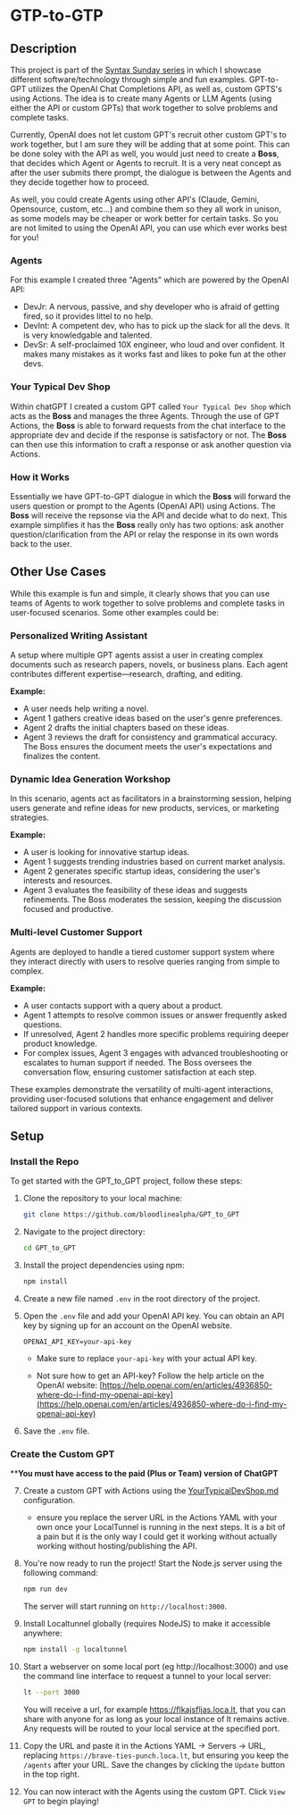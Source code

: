 # GTP-to-GTP

## Description

This project is part of the [Syntax Sunday series](https://blog.bloodlinealpha.com/) in which I showcase different software/technology through simple and fun examples. GPT-to-GPT utilizes the OpenAI Chat Completions API, as well as, custom GPTS's using Actions. The idea is to create many Agents or LLM Agents (using either the API or custom GPTs) that work together to solve problems and complete tasks.

Currently, OpenAI does not let custom GPT's recruit other custom GPT's to work together, but I am sure they will be adding that at some point. This can be done soley with the API as well, you would just need to create a **Boss**, that decides which Agent or Agents to recruit. It is a very neat concept as after the user submits there prompt, the dialogue is between the Agents and they decide together how to proceed. 

As well, you could create Agents using other API's (Claude, Gemini, Opensource, custom, etc...) and combine them so they all work in unison, as some models may be cheaper or work better for certain tasks. So you are not limited to using the OpenAI API, you can use which ever works best for you!

### Agents
For this example I created three "Agents" which are powered by the OpenAI API:
- DevJr: A nervous, passive, and shy developer who is afraid of getting fired, so it provides littel to no help.
- DevInt: A competent dev, who has to pick up the slack for all the devs. It is very knowledgable and talented.
- DevSr: A self-proclaimed 10X engineer, who loud and over confident. It makes many mistakes as it works fast and likes to poke fun at the other devs.

### Your Typical Dev Shop
Within chatGPT I created a custom GPT called `Your Typical Dev Shop` which acts as the **Boss** and manages the three Agents. Through the use of GPT Actions, the **Boss** is able to forward requests from the chat interface to the appropriate dev and decide if the response is satisfactory or not. The **Boss** can then use this information to craft a response or ask another question via Actions. 

### How it Works
Essentially we have GPT-to-GPT dialogue in which the **Boss** will forward the users question or prompt to the Agents (OpenAI API) using Actions. The **Boss** will receive the repsonse via the API and decide what to do next. This example simplifies it has the **Boss** really only has two options: ask another question/clarification from the API or relay the response in its own words back to the user.

## Other Use Cases
While this example is fun and simple, it clearly shows that you can use teams of Agents to work together to solve problems and complete tasks in user-focused scenarios. Some other examples could be:

### Personalized Writing Assistant
A setup where multiple GPT agents assist a user in creating complex documents such as research papers, novels, or business plans. Each agent contributes different expertise—research, drafting, and editing.

**Example:**
- A user needs help writing a novel.
- Agent 1 gathers creative ideas based on the user's genre preferences.
- Agent 2 drafts the initial chapters based on these ideas.
- Agent 3 reviews the draft for consistency and grammatical accuracy.
The Boss ensures the document meets the user's expectations and finalizes the content.

### Dynamic Idea Generation Workshop
In this scenario, agents act as facilitators in a brainstorming session, helping users generate and refine ideas for new products, services, or marketing strategies.

**Example:**
- A user is looking for innovative startup ideas.
- Agent 1 suggests trending industries based on current market analysis.
- Agent 2 generates specific startup ideas, considering the user's interests and resources.
- Agent 3 evaluates the feasibility of these ideas and suggests refinements.
The Boss moderates the session, keeping the discussion focused and productive.

### Multi-level Customer Support
Agents are deployed to handle a tiered customer support system where they interact directly with users to resolve queries ranging from simple to complex.

**Example:**
- A user contacts support with a query about a product.
- Agent 1 attempts to resolve common issues or answer frequently asked questions.
- If unresolved, Agent 2 handles more specific problems requiring deeper product knowledge.
- For complex issues, Agent 3 engages with advanced troubleshooting or escalates to human support if needed.
The Boss oversees the conversation flow, ensuring customer satisfaction at each step.

These examples demonstrate the versatility of multi-agent interactions, providing user-focused solutions that enhance engagement and deliver tailored support in various contexts.


## Setup
### Install the Repo
To get started with the GPT_to_GPT project, follow these steps:

1. Clone the repository to your local machine:

    ```bash
    git clone https://github.com/bloodlinealpha/GPT_to_GPT
    ```

2. Navigate to the project directory:

    ```bash
    cd GPT_to_GPT
    ```

3. Install the project dependencies using npm:

    ```bash
    npm install
    ```

4. Create a new file named `.env` in the root directory of the project.

5. Open the `.env` file and add your OpenAI API key. You can obtain an API key by signing up for an account on the OpenAI website.

    ```plaintext
    OPENAI_API_KEY=your-api-key
    ```

    - Make sure to replace `your-api-key` with your actual API key.
   
    - Not sure how to get an API-key? Follow the help article on the OpenAI website: [https://help.openai.com/en/articles/4936850-where-do-i-find-my-openai-api-key](https://help.openai.com/en/articles/4936850-where-do-i-find-my-openai-api-key)

7. Save the `.env` file.

### Create the Custom GPT
****You must have access to the paid (Plus or Team) version of ChatGPT**

7. Create a custom GPT with Actions using the [YourTypicalDevShop.md](YourTypicalDevShop/YourTypicalDevShop.md) configuration.

    - ensure you replace the server URL in the Actions YAML with your own once your LocalTunnel is running in the next steps. It is a bit of a pain but it is the only way I could get it working without actually working without hosting/publishing the API.

8. You're now ready to run the project! Start the Node.js server using the following command:

    ```bash
    npm run dev
    ```

    The server will start running on `http://localhost:3000`. 

9. Install Localtunnel globally (requires NodeJS) to make it accessible anywhere:

    ```bash
    npm install -g localtunnel
    ```

10. Start a webserver on some local port (eg http://localhost:3000) and use the command line interface to request a tunnel to your local server:

    ```bash
    lt --port 3000
    ```

    You will receive a url, for example https://flkajsfljas.loca.lt, that you can share with anyone for as long as your local instance of lt remains active. Any requests will be routed to your local service at the specified port.

11. Copy the URL and paste it in the Actions YAML -> Servers -> URL, replacing `https://brave-ties-punch.loca.lt`, but ensuring you keep the `/agents` after your URL. Save the changes by clicking the `Update` button in the top right.

12. You can now interact with the Agents using the custom GPT. Click `View GPT` to begin playing!

